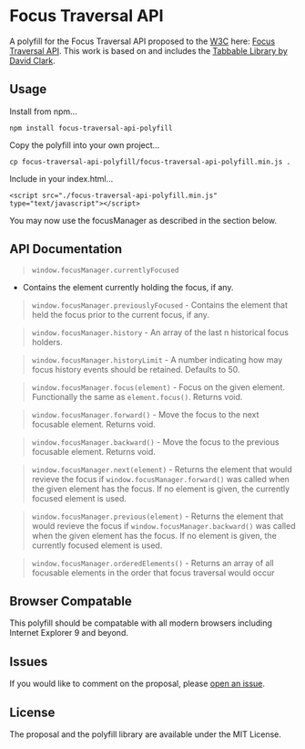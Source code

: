# Focus Traversal API

A polyfill for the Focus Traversal API proposed to the [W3C](https://www.w3.org) here: [Focus Traversal API](https://discourse.wicg.io/t/proposal-focus-traversal-api/3427). This work is based on and includes the [Tabbable Library by David Clark](https://github.com/davidtheclark/tabbable).

## Usage

Install from npm...

```
npm install focus-traversal-api-polyfill
```

Copy the polyfill into your own project...

```shell
cp focus-traversal-api-polyfill/focus-traversal-api-polyfill.min.js .
```

Include in your index.html...

```
<script src="./focus-traversal-api-polyfill.min.js" type="text/javascript"></script>
```

You may now use the focusManager as described in the section below.

## API Documentation

> `window.focusManager.currentlyFocused`
 - Contains the element currently holding the focus, if any.

> `window.focusManager.previouslyFocused` - Contains the element that held the focus prior to the current focus, if any.

> `window.focusManager.history` - An array of the last n historical focus holders.

> `window.focusManager.historyLimit` - A number indicating how may focus history events should be retained. Defaults to 50.

> `window.focusManager.focus(element)` - Focus on the given element. Functionally the same as `element.focus()`. Returns void.

> `window.focusManager.forward()` - Move the focus to the next focusable element.  Returns void.

> `window.focusManager.backward()` - Move the focus to the previous focusable element.  Returns void.

> `window.focusManager.next(element)` - Returns the element that would revieve the focus if `window.focusManager.forward()` was called when the given element has the focus.  If no element is given, the currently focused element is used.

> `window.focusManager.previous(element)` - Returns the element that would revieve the focus if `window.focusManager.backward()` was called when the given element has the focus.  If no element is given, the currently focused element is used.

> `window.focusManager.orderedElements()` - Returns an array of all focusable elements in the order that focus traversal would occur

## Browser Compatable

This polyfill should be compatable with all modern browsers including Internet Explorer 9 and beyond.

## Issues

If you would like to comment on the proposal, please [open an issue](https://github.com/awesomeeng/FocusTraversalAPI/issues).

## License

The proposal and the polyfill library are available under the MIT License.
